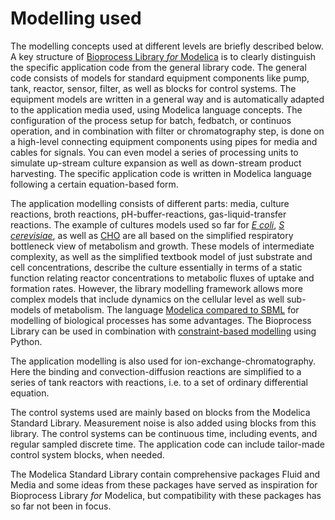 # Modelling used

The modelling concepts used at different levels are briefly described below. A key structure of
[Bioprocess Library *for* Modelica](https://www.openmodelica.org/images/M_images/OpenModelicaWorkshop_2021/Design%20aspects%20of%20BPL%20v4b.pdf)
is to clearly distinguish the specific application code from the general library code. 
The general code consists of models for standard equipment components like pump, tank, reactor, sensor, filter, 
as well as blocks for control systems. The equipment models are written in a general way and is 
automatically adapted to the application media used, using Modelica language concepts. The configuration 
of the process setup for batch, fedbatch, or continuos operation, and in combination with filter or chromatography step, 
is done on a high-level connecting equipment components using pipes for media and cables for signals. 
You can even model a series of processing units to simulate up-stream culture expansion as well as down-stream product harvesting.
The specific application code is written in Modelica language following a certain equation-based form. 

The application modelling consists of different parts: media, culture reactions, broth reactions, pH-buffer-reactions,
gas-liquid-transfer reactions. The example of cultures models used so far for 
[*E coli*](https://aiche.onlinelibrary.wiley.com/doi/abs/10.1021/bp9801087), 
[*S cerevisiae*](https://onlinelibrary.wiley.com/doi/10.1002/bit.260280620), 
as well as 
[CHO](https://www.sciencedirect.com/science/article/abs/pii/S1369703X12003105) 
are all based on the simplified respiratory bottleneck view of metabolism and growth.  These models 
of intermediate complexity, as well as the simplified textbook model of just substrate and cell concentrations, 
describe the culture  essentially in terms of a static function relating reactor concentrations to metabolic fluxes 
of uptake and formation rates. However, the library modelling framework allows more complex models that include dynamics 
on the cellular level as well sub-models of metabolism. 
The language [Modelica compared to SBML](https://link.springer.com/chapter/10.1007/10_2009_64)
for modelling of biological processes has some advantages. The Bioprocess Library can be used in combination with 
[constraint-based modelling](http://users.abo.fi/khaggblo/npcw21/submissions/P18_Axelsson.pdf) using Python.

The  application modelling is also used for ion-exchange-chromatography. Here the binding and convection-diffusion reactions 
are simplified to a series of tank reactors with reactions, i.e. to a set of ordinary differential equation.  

The control systems used are mainly based on blocks from the Modelica Standard Library. Measurement noise is also 
added using blocks from this library. The control systems can be continuous time, including events, and regular sampled discrete time.
The application code can include tailor-made control system blocks, when needed.

The Modelica Standard Library contain comprehensive packages Fluid and Media and some ideas from these packages have served as inspiration for Bioprocess Library *for* Modelica, but compatibility with these packages has so far not been in focus.
